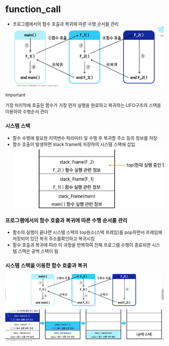 # function_call

- 프로그램에서의 함수 호출과 복귀에 따른 수행 순서를 관리
![img_3.png](img/img_3.png)
  
> [!IMPORTANT]
> 가장 마지막에 호출된 함수가 가장 먼저 실행을 완료하고 복귀하는 LIFO구조의 스택을 이용하여 수행순서 관리

### 시스템 스택
- 함수 수행에 필요한 지역변수 파라미터 및 수행 후 복귀할 주소 등의 정보를 저장
- 함수 호출이 발생하면 stack frame에 저장하여 시스템 스택에 삽입
![img_4.png](img/img_4.png)
  
### 프로그램에서의 함수 호출과 복귀에 따른 수행 순서를 관리
- 함수의 실행이 끝나면 시스템 스택의 top원소(스택 프레임)를 pop하면서 프레임에 저장되어 있던 복귀 주소를확인하고 복귀시킴
- 함수 호출과 복귀에 따라 이 과정을 반복하여 전체 프로그램 수행이 종료되면 시스템 스택은 공백 스택이 됨

### 시스템 스택을 이용한 함수 호출과 복귀

![img_5.png](img/img_5.png)